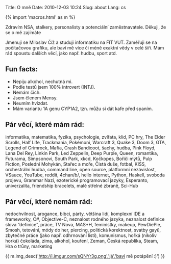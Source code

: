 Title: O mně
Date: 2010-12-03 10:24
Slug: about
Lang: cs

{% import 'macros.html' as m %}

Zdravím NSA, stalkery, personalisty a potenciální zaměstnavatele. Děkuji, že se o mě zajímáte 

Jmenuji se Miloslav Číž a studuji informatiku na FIT VUT. Zaměřuji se na počítačovou grafiku,
ale baví mě více či méně exaktní vědy v celé šíři. Mám rád spoustu dalších věcí, jako např. hudbu,
sport atd.

## Fun facts:

- Nepiju alkohol, nechutná mi.
- Podle testů jsem 100% introvert (INTJ).
- Nemám čich.
- Jsem členem Mensy.
- Neumím hvízdat.
- Mám variantu 1A genu CYP1A2, tzn. můžu si dát kafe před spaním.

## Pár věcí, které mám rád:

informatika, matematika, fyzika, psychologie, zvířata, klid, PC hry, The Elder Scrolls, Half Life,
Trackmania, Pokémoni, Warcraft 3, Quake 3, Doom 3, GTA, Legend of Grimrock, Mafia, Crash Bandicoot,
šachy, hudba, Pink Floyd, Lana Del Rey, Linkin Park, Led Zeppelin, Deep Purple, Queen, romantika,
Futurama, Simpsonovi, South Park, xkcd, Kočkopes, Bořiči mýtů, Pulp Fiction, Poslední Mohykán,
Stařec a moře, Čistá duše, fotbal, KISS, orchestrální hudba, command line, open source,
platformní nezávislost, VSauce, YouTube, reddit, 4chan/b/, hello internet, Python, Haskell,
svoboda projevu, Grammar Nazi, ezoterické programovací jazyky, Esperanto, univerzalita,
friendship bracelets, malé střelné zbraně, Sci-Hub

## Pár věcí, které nemám rád:

nedochvilnost, arogance, blbci, párty, většina lidí, komplexní IDE a frameworky, C#, Objective-C,
neznalost rodného jazyka, neznalost definice slova “definice”, práce, TV Nova, M*A*S*H, feministky,
makeup, PewDiePie, Smosh, tetování, módy do her, piercing, politická korektnost, svatby gayů,
zbytečné práce (jako např. odhrnování listí), komunismus, hořká (nikoliv horká) čokoláda, zima,
alkohol, kouření, Zeman, Česká republika, Steam, Hra o trůny, marketing

{{ m.img_desc('http://i.imgur.com/sQNYr3g.png','já','baví mě potápění :)') }}
